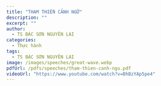 ```yaml
---
title: "THAM THIỀN CẢNH NGỮ"
description: ""
excerpt: ""
author:
  - TS BÁC SƠN NGUYÊN LAI
categories:
  - Thực hành
tags:
  - TS BÁC SƠN NGUYÊN LAI
image: /images/speeches/great-wave.webp
pdfUrl: /pdfs/speeches/tham-thien-canh-ngu.pdf
videoUrl: "https://www.youtube.com/watch?v=BhBzYAp5pe4"
---
```


